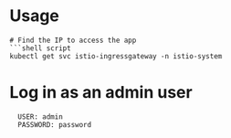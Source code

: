 # Usage



```text
# Find the IP to access the app
```shell script
kubectl get svc istio-ingressgateway -n istio-system
```

# Log in as an admin user
```shell script
  USER: admin
  PASSWORD: password
```
```



